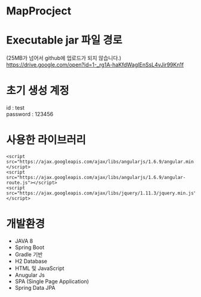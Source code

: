 # MapProcject
# Executable jar 파일 경로 
(25MB가 넘어서 github에 업로드가 되지 않습니다.) <br>
https://drive.google.com/open?id=1-_rg1A-haKfdWaglEnSsL4vJir99Kn1f 

# 초기 생성 계정
id : test <br>
password : 123456

# 사용한 라이브러리
	<script src="https://ajax.googleapis.com/ajax/libs/angularjs/1.6.9/angular.min.js"></script>
	<script src="https://ajax.googleapis.com/ajax/libs/angularjs/1.6.9/angular-route.js"></script>
	<script src="https://ajax.googleapis.com/ajax/libs/jquery/1.11.3/jquery.min.js"></script> 
  <script type="text/javascript" src="//dapi.kakao.com/v2/maps/sdk.js?appkey=[APP_KEY]&libraries=services"></script>
  
# 개발환경
  - JAVA 8
  - Spring Boot
  - Gradle 기반
  - H2 Database
  - HTML 및 JavaScript
  - Anugular Js
  - SPA (Single Page Application)
  - Spring Data JPA
